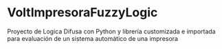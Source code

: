 # VoltImpresoraFuzzyLogic
Proyecto de Logica Difusa con Python y librería customizada e importada para evaluación de un sistema automático de una impresora
